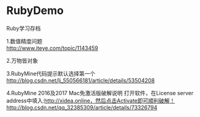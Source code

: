 # RubyDemo
Ruby学习存档

1.数值精度问题   
http://www.iteye.com/topic/1143459

2.万物皆对象

3.RubyMine代码提示默认选择第一个
http://blog.csdn.net/lj_550566181/article/details/53504208

4.RubyMine 2016及2017 Mac免激活版破解说明
打开软件，在License server address中填入:http://xidea.online，然后点击Activate即可顺利破解！
http://blog.csdn.net/qq_32385309/article/details/73326794